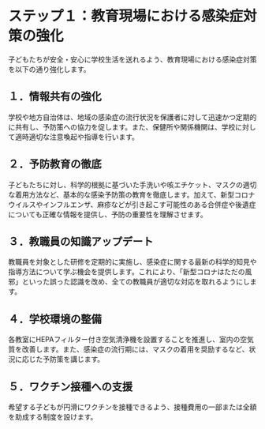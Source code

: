 # ステップ１：教育現場における感染症対策の強化

子どもたちが安全・安心に学校生活を送れるよう、教育現場における感染症対策を以下の通り強化します。

## １．情報共有の強化
学校や地方自治体は、地域の感染症の流行状況を保護者に対して迅速かつ定期的に共有し、予防策への協力を促します。また、保健所や関係機関は、学校に対して適時適切な注意喚起や指導を行います。

## ２．予防教育の徹底
子どもたちに対し、科学的根拠に基づいた手洗いや咳エチケット、マスクの適切な着用方法など、基本的な感染予防策の教育を徹底します。加えて、新型コロナウイルスやインフルエンザ、麻疹などが引き起こす可能性のある合併症や後遺症についても正確な情報を提供し、予防の重要性を理解させます。

## ３．教職員の知識アップデート
教職員を対象とした研修を定期的に実施し、感染症に関する最新の科学的知見や指導方法について学ぶ機会を提供します。これにより、「新型コロナはただの風邪」といった誤った認識を改め、全ての教職員が適切な対応を取れるようにします。

## ４．学校環境の整備
各教室にHEPAフィルター付き空気清浄機を設置することを推進し、室内の空気質を改善します。また、感染症の流行期には、マスクの着用を奨励するなど、状況に応じた予防策を講じます。

## ５．ワクチン接種への支援
希望する子どもが円滑にワクチンを接種できるよう、接種費用の一部または全額を助成する制度を設けます。